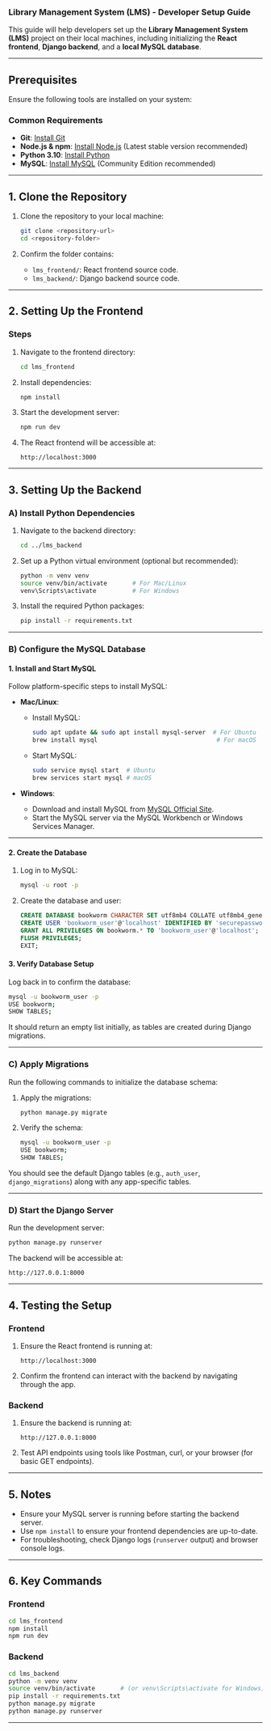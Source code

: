 ### **Library Management System (LMS) - Developer Setup Guide**

This guide will help developers set up the **Library Management System (LMS)** project on their local machines, including initializing the **React frontend**, **Django backend**, and a **local MySQL database**.

---

## **Prerequisites**
Ensure the following tools are installed on your system:

### **Common Requirements**
- **Git**: [Install Git](https://git-scm.com/book/en/v2/Getting-Started-Installing-Git)
- **Node.js & npm**: [Install Node.js](https://nodejs.org/) (Latest stable version recommended)
- **Python 3.10**: [Install Python](https://www.python.org/downloads/)
- **MySQL**: [Install MySQL](https://dev.mysql.com/downloads/) (Community Edition recommended)

---

## **1. Clone the Repository**
1. Clone the repository to your local machine:
   ```bash
   git clone <repository-url>
   cd <repository-folder>
   ```

2. Confirm the folder contains:
   - `lms_frontend/`: React frontend source code.
   - `lms_backend/`: Django backend source code.

---

## **2. Setting Up the Frontend**

### **Steps**
1. Navigate to the frontend directory:
   ```bash
   cd lms_frontend
   ```

2. Install dependencies:
   ```bash
   npm install
   ```

3. Start the development server:
   ```bash
   npm run dev
   ```

4. The React frontend will be accessible at:
   ```
   http://localhost:3000
   ```

---

## **3. Setting Up the Backend**

### **A) Install Python Dependencies**
1. Navigate to the backend directory:
   ```bash
   cd ../lms_backend
   ```

2. Set up a Python virtual environment (optional but recommended):
   ```bash
   python -m venv venv
   source venv/bin/activate       # For Mac/Linux
   venv\Scripts\activate          # For Windows
   ```

3. Install the required Python packages:
   ```bash
   pip install -r requirements.txt
   ```

---

### **B) Configure the MySQL Database**

#### **1. Install and Start MySQL**
Follow platform-specific steps to install MySQL:
- **Mac/Linux**:
  - Install MySQL:
    ```bash
    sudo apt update && sudo apt install mysql-server  # For Ubuntu
    brew install mysql                                 # For macOS
    ```
  - Start MySQL:
    ```bash
    sudo service mysql start  # Ubuntu
    brew services start mysql # macOS
    ```

- **Windows**:
  - Download and install MySQL from [MySQL Official Site](https://dev.mysql.com/downloads/).
  - Start the MySQL server via the MySQL Workbench or Windows Services Manager.

---

#### **2. Create the Database**
1. Log in to MySQL:
   ```bash
   mysql -u root -p
   ```

2. Create the database and user:
   ```sql
   CREATE DATABASE bookworm CHARACTER SET utf8mb4 COLLATE utf8mb4_general_ci;
   CREATE USER 'bookworm_user'@'localhost' IDENTIFIED BY 'securepassword';
   GRANT ALL PRIVILEGES ON bookworm.* TO 'bookworm_user'@'localhost';
   FLUSH PRIVILEGES;
   EXIT;
   ```

#### **3. Verify Database Setup**
Log back in to confirm the database:
```bash
mysql -u bookworm_user -p
USE bookworm;
SHOW TABLES;
```
It should return an empty list initially, as tables are created during Django migrations.

---

### **C) Apply Migrations**
Run the following commands to initialize the database schema:

1. Apply the migrations:
   ```bash
   python manage.py migrate
   ```

2. Verify the schema:
   ```bash
   mysql -u bookworm_user -p
   USE bookworm;
   SHOW TABLES;
   ```
You should see the default Django tables (e.g., `auth_user`, `django_migrations`) along with any app-specific tables.

---

### **D) Start the Django Server**
Run the development server:
```bash
python manage.py runserver
```

The backend will be accessible at:
```
http://127.0.0.1:8000
```

---

## **4. Testing the Setup**

### **Frontend**
1. Ensure the React frontend is running at:
   ```
   http://localhost:3000
   ```

2. Confirm the frontend can interact with the backend by navigating through the app.

### **Backend**
1. Ensure the backend is running at:
   ```
   http://127.0.0.1:8000
   ```

2. Test API endpoints using tools like Postman, curl, or your browser (for basic GET endpoints).

---

## **5. Notes**

- Ensure your MySQL server is running before starting the backend server.
- Use `npm install` to ensure your frontend dependencies are up-to-date.
- For troubleshooting, check Django logs (`runserver` output) and browser console logs.

---

## **6. Key Commands**

### **Frontend**
```bash
cd lms_frontend
npm install
npm run dev
```

### **Backend**
```bash
cd lms_backend
python -m venv venv
source venv/bin/activate       # (or venv\Scripts\activate for Windows)
pip install -r requirements.txt
python manage.py migrate
python manage.py runserver
```

---

